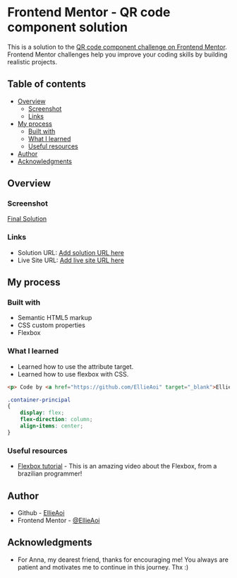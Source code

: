 # Frontend Mentor - QR code component solution

This is a solution to the [QR code component challenge on Frontend Mentor](https://www.frontendmentor.io/challenges/qr-code-component-iux_sIO_H). Frontend Mentor challenges help you improve your coding skills by building realistic projects. 

## Table of contents

- [Overview](#overview)
  - [Screenshot](#screenshot)
  - [Links](#links)
- [My process](#my-process)
  - [Built with](#built-with)
  - [What I learned](#what-i-learned)
  - [Useful resources](#useful-resources)
- [Author](#author)
- [Acknowledgments](#acknowledgments)


## Overview

### Screenshot

[Final Solution](./Final%20Solution/solution.png)

### Links

- Solution URL: [Add solution URL here](https://your-solution-url.com)
- Live Site URL: [Add live site URL here](https://your-live-site-url.com)

## My process

### Built with

- Semantic HTML5 markup
- CSS custom properties
- Flexbox

### What I learned

- Learned how to use the attribute target.
- Learned how to use flexbox with CSS.

```html
<p> Code by <a href="https://github.com/EllieAoi" target="_blank">EllieAoi</a>. </p>
```
```css
.container-principal
{
    display: flex;
    flex-direction: column;
    align-items: center;
}
```

### Useful resources

- [Flexbox tutorial](https://www.youtube.com/watch?v=KbjLtEgmZ_E&list=PLffU98oC1bcx7DHvyOiVhcmMdb3vDeddS&index=1) - This is an amazing video about the Flexbox, from a brazilian programmer!

## Author

- Github - [EllieAoi](https://github.com/EllieAoi)
- Frontend Mentor - [@EllieAoi](https://www.frontendmentor.io/profile/EllieAoi)

## Acknowledgments

- For Anna, my dearest friend, thanks for encouraging me! You always are patient and motivates me to continue in this journey. Thx :)
